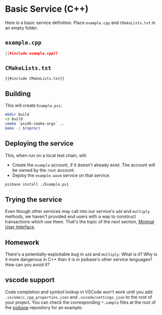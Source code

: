 # Basic Service (C++)

Here is a basic service definition. Place `example.cpp` and `CMakeLists.txt` in an empty folder.

## `example.cpp`

```cpp
{{#include example.cpp}}
```

## `CMakeLists.txt`

```
{{#include CMakeLists.txt}}
```

## Building

This will create `Example.psi`:

```sh
mkdir build
cd build
cmake `psidk-cmake-args` ..
make -j $(nproc)
```

## Deploying the service

This, when run on a local test chain, will:

- Create the `example` account, if it doesn't already exist. The account will be owned by the `root` account.
- Deploy the `example.wasm` service on that service.

```sh
psibase install ./Example.psi
```

## Trying the service

Even though other services may call into our service's `add` and `multiply` methods,
we haven't provided end users with a way to construct transactions which use them.
That's the topic of the next section, [Minimal User Interface](../minimal-ui/).

## Homework

There's a potentially-exploitable bug in `add` and `multiply`. What is it? Why is it
more dangerous in C++ than it is in psibase's other service languages? How can
you avoid it?

## vscode support

Code completion and symbol lookup in VSCode won't work until you add `.vscode/c_cpp_properties.json` and `.vscode/settings.json` to the root of your project. You can check the corresponding `*.sample` files at the root of the [psibase](https://github.com/gofractally/psibase) repository for an example.
